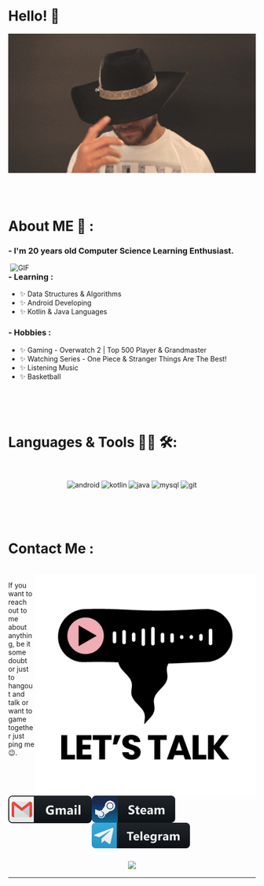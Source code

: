 # Hello! 👋

<div align="center">
<img hight="300" width="700" alt="GIF" align="center" src="https://github.com/DivisionCom/DivisionCom/blob/main/assets/howdy.gif">
</div>

</br>
</br>
</br>


# About ME 💬 :

### - I'm 20 years  old Computer Science Learning Enthusiast.

<img hight="400" width="500" alt="GIF" align="right" src="https://github.com/DivisionCom/DivisionCom/blob/main/assets/hiThere.gif">

### - Learning :
- ✨ Data Structures & Algorithms
- ✨ Android Developing
- ✨ Kotlin & Java Languages

### - Hobbies : 
- ✨ Gaming - Overwatch 2 | Top 500 Player & Grandmaster
- ✨ Watching Series - One Piece & Stranger Things Are The Best!
- ✨ Listening Music
- ✨ Basketball

</br>
</br>
</br>



# Languages & Tools 👨‍💻 🛠:
</br>

<p align="center">

<!-- For more icons please follow  https://github.com/MikeCodesDotNET/ColoredBadges -->
<img src="https://github.com/DivisionCom/skill-icons/blob/main/icons/AndroidStudio-Dark.svg" alt="android"  width="80" hight="80">
<img src="https://github.com/DivisionCom/skill-icons/blob/main/icons/Kotlin-Dark.svg" alt="kotlin" width="80" hight="80">
<img src="https://github.com/DivisionCom/skill-icons/blob/main/icons/Java-Dark.svg" alt="java" width="80" hight="80">
<img src="https://github.com/DivisionCom/skill-icons/blob/main/icons/MySQL-Dark.svg" alt="mysql" width="80" hight="80">
<img src="https://github.com/DivisionCom/skill-icons/blob/main/icons/Git.svg" alt="git" width="80" hight="80">
</p>
</br>
</br>
</br>



# Contact Me :

<p>
 </br>


<img hight="320" width="450" align="right" alt="GIF" src="https://github.com/DivisionCom/DivisionCom/blob/main/assets/letstalk.gif">


If you want to reach out to me about anything, be it some doubt or just to hangout and talk or want to game together just ping me 😉.

<a href="mailto:xd6511@gmail.com">
 <img align="left" alt="Gmail" width="170" hight="140" src="https://github.com/DivisionCom/DivisionCom/blob/main/assets/gmail.png" />
</a>
<a href="https://steamcommunity.com/id/DivisionCommander/">
  <img align="left" alt="Steam" width="170" hight="140" src="https://github.com/DivisionCom/DivisionCom/blob/main/assets/steam.png" />
</a>
</br>
</br>
</br>
</a>
<a href="https://t.me/DivisionCommander">
  <img align="left" alt=" Reddit" width="200" hight="170" src="https://github.com/DivisionCom/DivisionCom/blob/main/assets/telegram.png" />
</a>
</p>
 

</br>
</br>
</br>
</br>
</br>
</br>
</br>



<p align="center" >  
  <a href="https://github.com/anuraghazra/github-readme-stats"> 
<img  src="https://github-readme-stats.vercel.app/api?username=DivisionCom&show_icons=true&theme=radical"/>
  </a>
  </p>

*************
